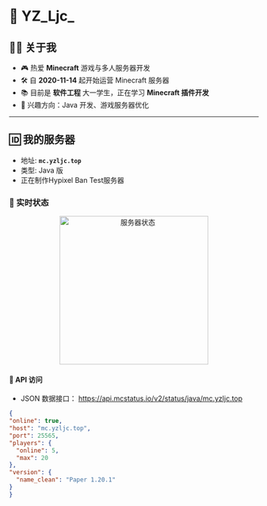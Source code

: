 # 👋 YZ_Ljc_

## 🧑‍💻 关于我
- 🎮 热爱 **Minecraft** 游戏与多人服务器开发  
- 🛠️ 自 **2020-11-14** 起开始运营 Minecraft 服务器  
- 📚 目前是 **软件工程** 大一学生，正在学习 **Minecraft 插件开发**  
- 🌱 兴趣方向：Java 开发、游戏服务器优化  

---

## 🆔 我的服务器
- 地址: **`mc.yzljc.top`**  
- 类型: Java 版  
- 正在制作Hypixel Ban Test服务器

### 📡 实时状态  
<p align="center">
  <img src="https://api.mcstatus.io/v2/widget/java/mc.yzljc.top?dark=true&rounded=true" alt="服务器状态" width="300"/>
</p>

#### 🔗 API 访问  
- JSON 数据接口：
https://api.mcstatus.io/v2/status/java/mc.yzljc.top

```json
{
"online": true,
"host": "mc.yzljc.top",
"port": 25565,
"players": {
  "online": 5,
  "max": 20
},
"version": {
  "name_clean": "Paper 1.20.1"
}
}
